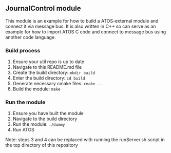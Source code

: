 ## JournalControl module
This module is an example for how to build a ATOS-external module and connect it via message bus. It is also written in C++ so can serve as an example for how to import ATOS C code and connect to message bus using another code language.

### Build process
1) Ensure your util repo is up to date
2) Navigate to this README.md file
3) Create the build directory: ```mkdir build```
4) Enter the build directory: ```cd build```
5) Generate necessary cmake files: ```cmake ..```
6) Build the module: ```make```

### Run the module
1) Ensure you have built the module
2) Navigate to the build directory
3) Run the module: ```./dummy```
4) Run ATOS

Note: steps 3 and 4 can be replaced with running the runServer.sh script in the top directory of this repository
